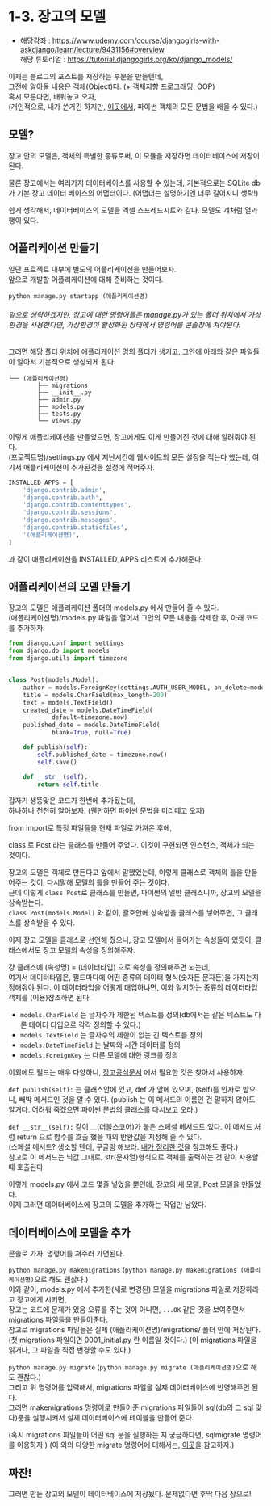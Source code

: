 # 1-3. 장고의 모델
- 해당강좌 : https://www.udemy.com/course/djangogirls-with-askdjango/learn/lecture/9431156#overview  
해당 튜토리얼 : https://tutorial.djangogirls.org/ko/django_models/


이제는 블로그의 포스트를 저장하는 부분을 만들텐데,  
그전에 알아둘 내용은 객체(Object)다. (+ 객체지향 프로그래밍, OOP)  
혹시 모른다면, 배워놓고 오자,  
(개인적으로, 내가 쓴거긴 하지만, [이곳에서,](https://github.com/Kimdonghyeon7645/Python_Summary/tree/master/_summary_python_code/6) 파이썬 객체의 모든 문법을 배울 수 있다.)


## 모델?

장고 안의 모델은, 객체의 특별한 종류로써, 이 모듈을 저장하면 데이터베이스에 저장이 된다.  

물론 장고에서는 여러가지 데이터베이스를 사용할 수 있는데, 기본적으로는 SQLite db가 기본 장고 데이터 베이스의 어댑터이다. (어댑더는 설명하기엔 너무 길어지니 생략!)

쉽게 생각해서, 데이터베이스의 모델을 엑셀 스프레드시트와 같다. 모델도 걔처럼 열과 행이 있다.

## 어플리케이션 만들기

일단 프로젝트 내부에 별도의 어플리케이션을 만들어보자.  
앞으로 개발할 어플리케이션에 대해 준비하는 것이다.

```python manage.py startapp (애플리케이션명)```
###### 앞으로 생략하겠지만, 장고에 대한 명령어들은 manage.py가 있는 폴더 위치에서 가상환경을 사용한다면, 가상환경이 활성화된 상태에서 명령어를 콘솔창에 쳐야된다.

그러면 해당 폴더 위치에 애플리케이션 명의 폴더가 생기고, 그안에 아래와 같은 파일들이 알아서 기본적으로 생성되게 된다.  

    └── (애플리케이션명)
            ├── migrations
            ├── __init__.py
            ├── admin.py
            ├── models.py
            ├── tests.py
            └── views.py

이렇게 애플리케이션을 만들었으면, 장고에게도 이게 만들어진 것에 대해 알려줘야 된다.  
(프로젝트명)/settings.py 에서 지난시간에 웹사이트의 모든 설정을 적는다 했는데, 여기서 애플리케이션이 추가된것을 설정에 적어주자.

```python
INSTALLED_APPS = [
    'django.contrib.admin',
    'django.contrib.auth',
    'django.contrib.contenttypes',
    'django.contrib.sessions',
    'django.contrib.messages',
    'django.contrib.staticfiles',
    '(애플리케이션명)',
]
```
과 같이 애플리케이션을 INSTALLED_APPS 리스트에 추가해준다.

## 애플리케이션의 모델 만들기

장고의 모델은 애플리케이션 폴더의 models.py 에서 만들어 줄 수 있다.  
(애플리케이션명)/models.py 파일을 열어서 그안의 모든 내용을 삭제한 후, 아래 코드를 추가하자.  

```python
from django.conf import settings
from django.db import models
from django.utils import timezone


class Post(models.Model):
    author = models.ForeignKey(settings.AUTH_USER_MODEL, on_delete=models.CASCADE)
    title = models.CharField(max_length=200)
    text = models.TextField()
    created_date = models.DateTimeField(
            default=timezone.now)
    published_date = models.DateTimeField(
            blank=True, null=True)

    def publish(self):
        self.published_date = timezone.now()
        self.save()

    def __str__(self):
        return self.title
```
갑자기 생뚱맞은 코드가 한번에 추가됬는데,  
하나하나 천천히 알아보자. (웬만하면 파이썬 문법을 미리떼고 오자)

from import로 특정 파일들을 현재 파일로 가져온 후에,  

class 로 Post 라는 클래스를 만들어 주었다. 이것이 구현되면 인스턴스, 객체가 되는 것이다.  

장고의 모델은 객체로 만든다고 앞에서 말했었는데, 이렇게 클래스로 객체의 틀을 만들어주는 것이, 다시말해 모델의 틀을 만들어 주는 것이다.  
근데 이렇게 ```class Post```로 클래스를 만들면, 파이썬의 일반 클래스니까, 장고의 모델을 상속받는다.  
 ```class Post(models.Model)``` 와 같이, 괄호안에 상속받을 클래스를 넣어주면, 그 클래스를 상속받을 수 있다.

이제 장고 모델을 클래스로 선언해 줬으니, 장고 모델에서 들어가는 속성들이 있듯이, 클래스에서도 장고 모델의 속성을 정의해주자.

걍 클래스에 (속성명) = (데이터타입) 으로 속성을 정의해주면 되는데,  
여기서 데이터타입은, 필드마다에 어떤 종류의 데이터 형식(숫자든 문자든)을 가지는지 정해줘야 된다. 이 데이터타입을 어떻게 대입하냐면, 
이와 일치하는 종류의 데이터타입 객체를 (이용)참조하면 된다.  

- ```models.CharField``` 는 글자수가 제한된 텍스트를 정의(db에서는 같은 텍스트도 다른 데이터 타입으로 각각 정의할 수 있다.)
- ```models.TextField``` 는 글자수의 제한이 없는 긴 텍스트를 정의
- ```models.DateTimeField``` 는 날짜와 시간 데이터를 정의
- ```models.ForeignKey``` 는 다른 모델에 대한 링크를 정의

이외에도 필드는 매우 다양하니, [장고공식문서](https://docs.djangoproject.com/en/2.0/ref/models/fields/#field-types) 에서 필요한 것은 찾아서 사용하자.

```def publish(self):``` 는 클래스안에 있고, def 가 앞에 있으며, (self)를 인자로 받으니, 빼박 메서드인 것을 알 수 있다. (publish 는 이 메서드의 이름인 건 말하지 않아도 알거다. 어려워 죽겠으면 파이썬 문법의 클래스를 다시보고 오라.)

```def __str__(self):``` 같이 __(더블스코어)가 붙은 스페셜 메서드도 있다. 이 메서드 처럼 return 으로 함수를 호출 했을 때의 반환값을 지정해 줄 수 있다.   
(스페셜 메서드? 생소할 텐데, 구글링 해보라. [내가 정리한 것](https://github.com/Kimdonghyeon7645/Python_Summary/blob/master/_summary_python_code/6/04-9-1-%EC%8A%A4%ED%8E%98%EC%85%9C%EB%A9%94%EC%8F%98%EB%93%9C%2C%EB%A7%A4%EC%A7%81%EB%A9%94%EC%8F%98%EB%93%9C.py)을 참고해도 좋다.)  
참고로 이 메서드는 닉값 그대로, str(문자열)형식으로 객체를 출력하는 것 같이 사용할 때 호출된다.

이렇게 models.py 에서 코드 몇줄 넣었을 뿐인데, 장고의 새 모델, Post 모델을 만들었다.  
이제 그러면 데이터베이스에 장고의 모델을 추가하는 작업만 남았다.

## 데이터베이스에 모델을 추가

콘솔로 가자. 명령어를 쳐주러 가면된다.  

```python manage.py makemigrations``` (```python manage.py makemigrations (애플리케이션명)```으로 해도 괜찮다.)   
이와 같이, models.py 에서 추가한(새로 변경된) 모델을 migrations 파일로 저장하라고 장고에게 시키면,  
장고는 코드에 문제가 있음 오류를 주는 것이 아니면, ```...OK``` 같은 것을 보여주면서 migrations 파일들을 만들어준다.   
참고로 migrations 파일들은 실제 (애플리케이션명)/migrations/ 폴더 안에 저장된다. (첫 migrations 파일이면 0001_initial.py 란 이름일 것이다.)  (이 migrations 파일을 읽거나, 그 파일을 직접 변경할 수도 있다.)

```python manage.py migrate``` (```python manage.py migrate (애플리케이션명)```으로 해도 괜찮다.)  
그리고 위 명령어를 입력해서, migrations 파일을 실제 데이터베이스에 반영해주면 된다.  
그러면 makemigrations 명령어로 만들어준 migrations 파일들이 sql(db의 그 sql 맞다)문을 실행시켜서 실제 데이터베이스에 테이블을 만들어 준다.  

(혹시 migrations 파일들이 어떤 sql 문을 실행하는 지 궁금하다면, sqlmigrate 명령어를 이용하자.)
(이 외의 다양한 migrate 명령어에 대해서는, [이곳](https://brownbears.tistory.com/443)을 참고하자.)

## 짜잔!

그러면 만든 장고의 모델이 데이터베이스에 저장됬다. 문제없다면 후딱 다음 장으로!
